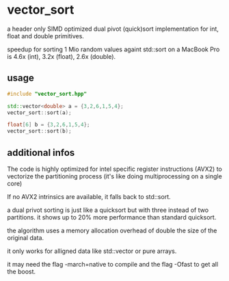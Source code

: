 # vector_sort
a header only SIMD optimized dual pivot (quick)sort implementation for int, float and double primitives.

speedup for sorting 1 Mio random values againt std::sort on a MacBook Pro is 4.6x (int), 3.2x (float), 2.6x (double).

## usage
```Cpp
#include "vector_sort.hpp"

std::vector<double> a = {3,2,6,1,5,4};
vector_sort::sort(a);

float[6] b = {3,2,6,1,5,4};
vector_sort::sort(b);
```

## additional infos

The code is highly optimized for intel specific register instructions (AVX2) to vectorize the partitioning process (it's like doing multiprocessing on a single core)

If no AVX2 intrinsics are available, it falls back to std::sort. 

a dual privot sorting is just like a quicksort but with three instead of two partitions. it shows up to 20% more performance than standard quicksort.

the algorithm uses a memory allocation overhead of double the size of the original data.

it only works for alligned data like std::vector or pure arrays.

it may need the flag -march=native to compile and the flag -Ofast to get all the boost.
